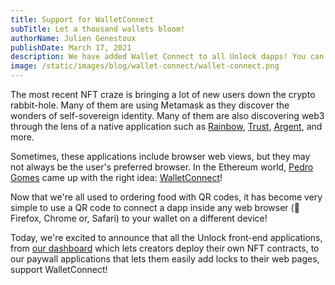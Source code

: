 ```yaml
---
title: Support for WalletConnect
subTitle: Let a thousand wallets bloom!
authorName: Julien Genestoux
publishDate: March 17, 2021
description: We have added Wallet Connect to all Unlock dapps! You can now connect to your dashboard or unlock memberships in your favorite applications from any web browser!
image: /static/images/blog/wallet-connect/wallet-connect.png
---
```


The most recent NFT craze is bringing a lot of new users down the crypto rabbit-hole. Many of them are using Metamask as they discover the wonders of self-sovereign identity. Many of them are also discovering web3 through the lens of a native application such as [Rainbow](https://apps.apple.com/us/app/rainbow-ethereum-wallet/id1457119021), [Trust](https://trustwallet.com/), [Argent](https://www.argent.xyz/), and more.

Sometimes, these applications include browser web views, but they may not always be the user's preferred browser. In the Ethereum world, [Pedro Gomes](https://github.com/pedrouid) came up with the right idea: [WalletConnect](https://walletconnect.org/)!

Now that we're all used to ordering food with QR codes, it has become very simple to use a QR code to connect a dapp inside any web browser (👋 Firefox, Chrome or, Safari) to your wallet on a different device!

Today, we're excited to announce that all the Unlock front-end applications, from [our dashboard](https://app.unlock-protocol.com/dashboard) which lets creators deploy their own NFT contracts, to our paywall applications that lets them easily add locks to their web pages, support WalletConnect!